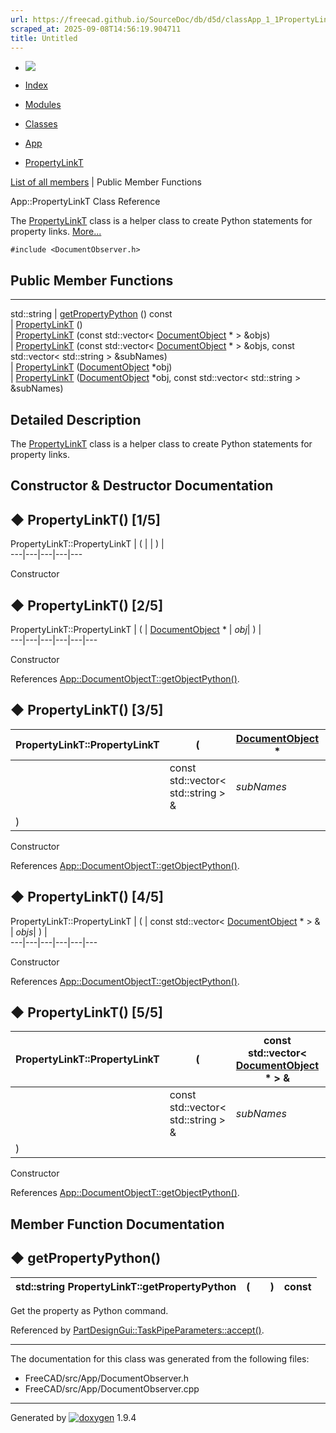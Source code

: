 ```yaml
---
url: https://freecad.github.io/SourceDoc/db/d5d/classApp_1_1PropertyLinkT.html
scraped_at: 2025-09-08T14:56:19.904711
title: Untitled
---
```


  * [ ![](https://www.freecad.org/svg/logo-freecad.svg) ](https://freecadweb.org "FreeCAD")
  * [Index](../../index.html "Index")
  * [Modules](../../modules.html "Modules list")
  * [Classes](../../annotated.html "Annotated list")

  * [App](../../dd/dc2/namespaceApp.html)
  * [PropertyLinkT](../../db/d5d/classApp_1_1PropertyLinkT.html)

[List of all members](../../d0/db1/classApp_1_1PropertyLinkT-members.html) | Public Member Functions

App::PropertyLinkT Class Reference

The [PropertyLinkT](../../db/d5d/classApp_1_1PropertyLinkT.html "The
PropertyLinkT class is a helper class to create Python statements for property
links.") class is a helper class to create Python statements for property
links. [More...](../../db/d5d/classApp_1_1PropertyLinkT.html#details)

`#include <DocumentObserver.h>`

##  Public Member Functions  
  
---  
std::string | [getPropertyPython](../../db/d5d/classApp_1_1PropertyLinkT.html#a7fdd93072823c7c2b27846a06668783f) () const  
|
[PropertyLinkT](../../db/d5d/classApp_1_1PropertyLinkT.html#aaffb2223f97387a3d80020e89420c5d6)
()  
|
[PropertyLinkT](../../db/d5d/classApp_1_1PropertyLinkT.html#a3b93ed51ea6287ef405727800ae780dc)
(const std::vector<
[DocumentObject](../../d2/de4/classApp_1_1DocumentObject.html) * > &objs)  
|
[PropertyLinkT](../../db/d5d/classApp_1_1PropertyLinkT.html#a3348c26b58b1fd03c2d26182476f15ef)
(const std::vector<
[DocumentObject](../../d2/de4/classApp_1_1DocumentObject.html) * > &objs,
const std::vector< std::string > &subNames)  
|
[PropertyLinkT](../../db/d5d/classApp_1_1PropertyLinkT.html#a1e66edc5b32ff238cc1f7b99e15c85f8)
([DocumentObject](../../d2/de4/classApp_1_1DocumentObject.html) *obj)  
|
[PropertyLinkT](../../db/d5d/classApp_1_1PropertyLinkT.html#a131e0f76beb8e039b4b1355c5c1357cd)
([DocumentObject](../../d2/de4/classApp_1_1DocumentObject.html) *obj, const
std::vector< std::string > &subNames)  
  
## Detailed Description

The [PropertyLinkT](../../db/d5d/classApp_1_1PropertyLinkT.html "The
PropertyLinkT class is a helper class to create Python statements for property
links.") class is a helper class to create Python statements for property
links.

## Constructor & Destructor Documentation

## ◆ PropertyLinkT() [1/5]

PropertyLinkT::PropertyLinkT  | ( | | ) |   
---|---|---|---|---  
  
Constructor

## ◆ PropertyLinkT() [2/5]

PropertyLinkT::PropertyLinkT  | ( | [DocumentObject](../../d2/de4/classApp_1_1DocumentObject.html) *  | _obj_| ) |   
---|---|---|---|---|---  
  
Constructor

References
[App::DocumentObjectT::getObjectPython()](../../d5/d07/classApp_1_1DocumentObjectT.html#a763d2972bd0e3618d65bd52a17aeb90a).

## ◆ PropertyLinkT() [3/5]

PropertyLinkT::PropertyLinkT  | ( | [DocumentObject](../../d2/de4/classApp_1_1DocumentObject.html) *  | _obj_ ,   
---|---|---|---  
|  | const std::vector< std::string > & | _subNames_  
| ) | |   
  
Constructor

References
[App::DocumentObjectT::getObjectPython()](../../d5/d07/classApp_1_1DocumentObjectT.html#a763d2972bd0e3618d65bd52a17aeb90a).

## ◆ PropertyLinkT() [4/5]

PropertyLinkT::PropertyLinkT  | ( | const std::vector< [DocumentObject](../../d2/de4/classApp_1_1DocumentObject.html) * > & | _objs_| ) |   
---|---|---|---|---|---  
  
Constructor

References
[App::DocumentObjectT::getObjectPython()](../../d5/d07/classApp_1_1DocumentObjectT.html#a763d2972bd0e3618d65bd52a17aeb90a).

## ◆ PropertyLinkT() [5/5]

PropertyLinkT::PropertyLinkT  | ( | const std::vector< [DocumentObject](../../d2/de4/classApp_1_1DocumentObject.html) * > & | _objs_ ,   
---|---|---|---  
|  | const std::vector< std::string > & | _subNames_  
| ) | |   
  
Constructor

References
[App::DocumentObjectT::getObjectPython()](../../d5/d07/classApp_1_1DocumentObjectT.html#a763d2972bd0e3618d65bd52a17aeb90a).

## Member Function Documentation

## ◆ getPropertyPython()

std::string PropertyLinkT::getPropertyPython  | ( | | ) |  const  
---|---|---|---|---  
  
Get the property as Python command.

Referenced by
[PartDesignGui::TaskPipeParameters::accept()](../../d5/dd6/classPartDesignGui_1_1TaskPipeParameters.html#a3547d74f52eaf53d3ccd2f28aac74d06).

* * *

The documentation for this class was generated from the following files:

  * FreeCAD/src/App/DocumentObserver.h
  * FreeCAD/src/App/DocumentObserver.cpp

* * *

Generated by
[![doxygen](../../doxygen.svg)](https://www.doxygen.org/index.html) 1.9.4

